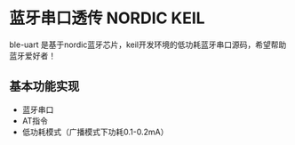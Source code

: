 蓝牙串口透传 NORDIC KEIL 
=======================
ble-uart 是基于nordic蓝牙芯片，keil开发环境的低功耗蓝牙串口源码，希望帮助蓝牙爱好者！

基本功能实现
---------------------
* 蓝牙串口
* AT指令
* 低功耗模式（广播模式下功耗0.1-0.2mA）

